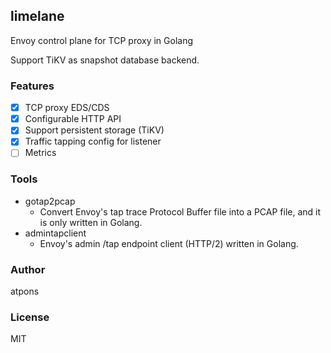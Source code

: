 limelane
---

Envoy control plane for TCP proxy in Golang

Support TiKV as snapshot database backend.

### Features
- [x] TCP proxy EDS/CDS
- [x] Configurable HTTP API
- [x] Support persistent storage (TiKV)
- [x] Traffic tapping config for listener
- [ ] Metrics

### Tools
- gotap2pcap
  - Convert Envoy's tap trace Protocol Buffer file into a PCAP file, and it is only written in Golang.
- admintapclient
  - Envoy's admin /tap endpoint client (HTTP/2) written in Golang.

### Author
atpons

### License
MIT
